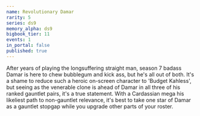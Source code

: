 ```yaml
---
name: Revolutionary Damar
rarity: 5
series: ds9
memory_alpha: ds9
bigbook_tier: 11
events: 1
in_portal: false
published: true
---
```


After years of playing the longsuffering straight man, season 7 badass Damar is here to chew bubblegum and kick ass, but he's all out of both. It's a shame to reduce such a heroic on-screen character to 'Budget Kahless', but seeing as the venerable clone is ahead of Damar in all three of his ranked gauntlet pairs, it's a true statement. With a Cardassian mega his likeliest path to non-gauntlet relevance, it's best to take one star of Damar as a gauntlet stopgap while you upgrade other parts of your roster.

